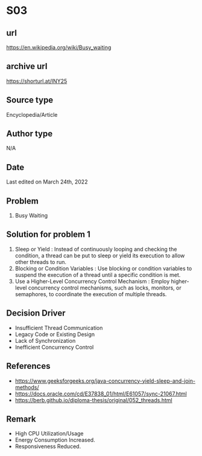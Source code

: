 # S03

## url
https://en.wikipedia.org/wiki/Busy_waiting

## archive url
https://shorturl.at/INY25

## Source type
Encyclopedia/Article

## Author type
N/A

## Date
Last edited on March 24th, 2022

## Problem
1. Busy Waiting

## Solution for problem 1
1. Sleep or Yield : Instead of continuously looping and checking the condition, a thread can be put to sleep or yield its execution to allow other threads to run.
2. Blocking or Condition Variables : Use blocking or condition variables to suspend the execution of a thread until a specific condition is met.
3. Use a Higher-Level Concurrency Control Mechanism : Employ higher-level concurrency control mechanisms, such as locks, monitors, or semaphores, to coordinate the execution of multiple threads.

## Decision Driver
- Insufficient Thread Communication
- Legacy Code or Existing Design
- Lack of Synchronization
- Inefficient Concurrency Control

## References 
- https://www.geeksforgeeks.org/java-concurrency-yield-sleep-and-join-methods/
- https://docs.oracle.com/cd/E37838_01/html/E61057/sync-21067.html
- https://berb.github.io/diploma-thesis/original/052_threads.html

## Remark
- High CPU Utilization/Usage
- Energy Consumption Increased.
- Responsiveness Reduced.